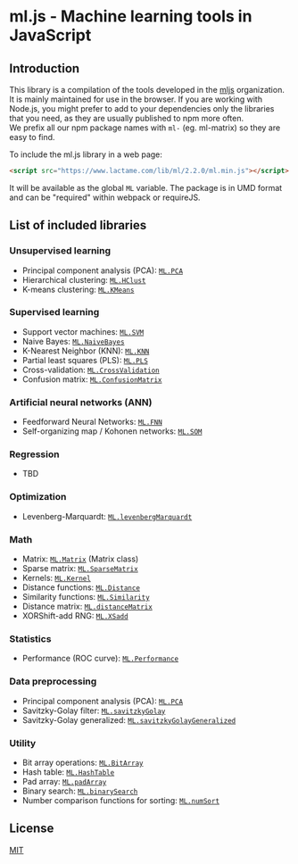 # ml.js - Machine learning tools in JavaScript

## Introduction

This library is a compilation of the tools developed in the [mljs](https://github.com/mljs) organization.  
It is mainly maintained for use in the browser. If you are working with Node.js, you might prefer to add
to your dependencies only the libraries that you need, as they are usually published to npm more often.  
We prefix all our npm package names with `ml-` (eg. ml-matrix) so they are easy to find.

To include the ml.js library in a web page:
```html
<script src="https://www.lactame.com/lib/ml/2.2.0/ml.min.js"></script>
```
It will be available as the global `ML` variable. The package is in UMD format and can be "required" within webpack or requireJS.

## List of included libraries

### Unsupervised learning

* Principal component analysis (PCA): [`ML.PCA`](https://github.com/mljs/pca)
* Hierarchical clustering: [`ML.HClust`](https://github.com/mljs/hclust)
* K-means clustering: [`ML.KMeans`](https://github.com/mljs/kmeans)

### Supervised learning

* Support vector machines: [`ML.SVM`](https://github.com/mljs/svm)
* Naive Bayes: [`ML.NaiveBayes`](https://github.com/mljs/naive-bayes)
* K-Nearest Neighbor (KNN): [`ML.KNN`](https://github.com/mljs/knn)
* Partial least squares (PLS): [`ML.PLS`](https://github.com/mljs/pls)
* Cross-validation: [`ML.CrossValidation`](https://github.com/mljs/cross-validation)
* Confusion matrix: [`ML.ConfusionMatrix`](https://github.com/mljs/confusion-matrix)

### Artificial neural networks (ANN)

* Feedforward Neural Networks: [`ML.FNN`](https://github.com/mljs/feedforward-neural-networks)
* Self-organizing map / Kohonen networks: [`ML.SOM`](https://github.com/mljs/som)

### Regression

* TBD

### Optimization

* Levenberg-Marquardt: [`ML.levenbergMarquardt`](https://github.com/mljs/levenberg-marquardt)

### Math

* Matrix: [`ML.Matrix`](https://github.com/mljs/matrix) (Matrix class)
* Sparse matrix: [`ML.SparseMatrix`](https://github.com/mljs/sparse-matrix)
* Kernels: [`ML.Kernel`](https://github.com/mljs/kernel)
* Distance functions: [`ML.Distance`](https://github.com/mljs/distance)
* Similarity functions: [`ML.Similarity`](https://github.com/mljs/distance)
* Distance matrix: [`ML.distanceMatrix`](https://github.com/mljs/distance-matrix)
* XORShift-add RNG: [`ML.XSadd`](https://github.com/mljs/xsadd)

### Statistics

* Performance (ROC curve): [`ML.Performance`](https://github.com/mljs/performance)

### Data preprocessing

* Principal component analysis (PCA): [`ML.PCA`](https://github.com/mljs/pca)
* Savitzky-Golay filter: [`ML.savitzkyGolay`](https://github.com/mljs/savitzky-golay)
* Savitzky-Golay generalized: [`ML.savitzkyGolayGeneralized`](https://github.com/mljs/savitzky-golay-generalized)

### Utility

* Bit array operations: [`ML.BitArray`](https://github.com/mljs/bit-array)
* Hash table: [`ML.HashTable`](https://github.com/mljs/hash-table)
* Pad array: [`ML.padArray`](https://github.com/mljs/pad-array)
* Binary search: [`ML.binarySearch`](https://github.com/darkskyapp/binary-search)
* Number comparison functions for sorting: [`ML.numSort`](https://github.com/sindresorhus/num-sort)

## License

  [MIT](./LICENSE)
